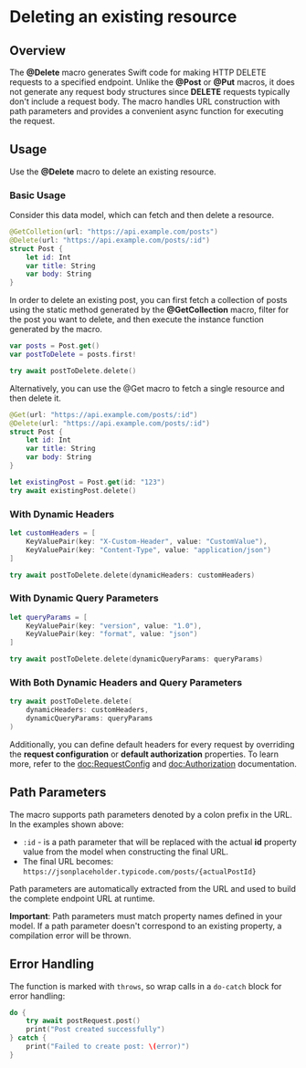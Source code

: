 #  Deleting an existing resource

## Overview

The **@Delete** macro generates Swift code for making HTTP DELETE requests to a specified endpoint. Unlike the **@Post** or **@Put** macros, it does not generate any request body structures since **DELETE** requests typically don't include a request body. The macro handles URL construction with path parameters and provides a convenient async function for executing the request.

## Usage

Use the **@Delete** macro to delete an existing resource.

### Basic Usage
Consider this data model, which can fetch and then delete a resource.


```swift
@GetColletion(url: "https://api.example.com/posts")
@Delete(url: "https://api.example.com/posts/:id")
struct Post {
    let id: Int
    var title: String
    var body: String
}
```

In order to delete an existing post, you can first fetch a collection of posts using the static method generated by the **@GetCollection** macro, filter for the post you want to delete, and then execute the instance function generated by the macro.

```swift 
var posts = Post.get()
var postToDelete = posts.first!    

try await postToDelete.delete()
```

Alternatively, you can use the @Get macro to fetch a single resource and then delete it.

```swift
@Get(url: "https://api.example.com/posts/:id")
@Delete(url: "https://api.example.com/posts/:id")
struct Post {
    let id: Int
    var title: String
    var body: String
}

let existingPost = Post.get(id: "123")
try await existingPost.delete()
```

### With Dynamic Headers

```swift
let customHeaders = [
    KeyValuePair(key: "X-Custom-Header", value: "CustomValue"),
    KeyValuePair(key: "Content-Type", value: "application/json")
]

try await postToDelete.delete(dynamicHeaders: customHeaders)
```

### With Dynamic Query Parameters

```swift
let queryParams = [
    KeyValuePair(key: "version", value: "1.0"),
    KeyValuePair(key: "format", value: "json")
]

try await postToDelete.delete(dynamicQueryParams: queryParams)
```

### With Both Dynamic Headers and Query Parameters

```swift
try await postToDelete.delete(
    dynamicHeaders: customHeaders,
    dynamicQueryParams: queryParams
)
```

Additionally, you can define default headers for every request by overriding the **request configuration** or **default authorization** properties. To learn more, refer to the <doc:RequestConfig> and <doc:Authorization> documentation.

## Path Parameters

The macro supports path parameters denoted by a colon prefix in the URL. In the examples shown above:

- `:id` -  is a path parameter that will be replaced with the actual **id** property value from the model when constructing the final URL.
- The final URL becomes: `https://jsonplaceholder.typicode.com/posts/{actualPostId}`

Path parameters are automatically extracted from the URL and used to build the complete endpoint URL at runtime.

**Important**: Path parameters must match property names defined in your model. If a path parameter doesn't correspond to an existing property, a compilation error will be thrown.


## Error Handling

The function is marked with `throws`, so wrap calls in a `do-catch` block for error handling:

```swift
do {
    try await postRequest.post()
    print("Post created successfully")
} catch {
    print("Failed to create post: \(error)")
}
```
